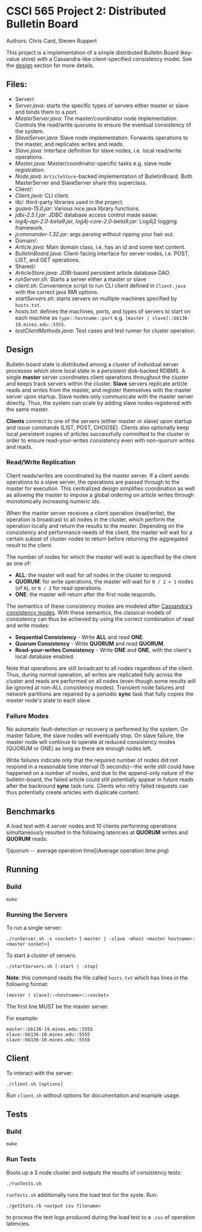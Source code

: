 # CSCI 565 Project 2: Distributed Bulletin Board

Authors: Chris Card, Steven Ruppert

This project is a implementation of a simple distributed Bulletin 
Board (key-value store) with a Cassandra-like 
client-specified consistency model. See the [design](#Design)
section for more details.

## Files:

- Server/:
 - *Server.java*: starts the specific types of servers either master or slave
    and binds them to a port.
 - *MasterServer.java*: The master/coordinator node implementation. Controls the read/write
   quorums to ensure the eventual consistency of the system.
 - *SlaveServer.java*: Slave node implementation. Forwards operations to the master, and
   replicates writes and reads.
 - *Slave.java*: Interface definition for slave nodes, i.e. local read/write operations.
 - *Master.java*: Master/coordinator-specific tasks e.g. slave node registration.
 - *Node.java*: `ArticleStore`-backed implementation of BulletinBoard. Both MasterServer and
    SlaveServer share this superclass.
- Client/:
 - *Client.java*: CLI client.
- lib/: third-party libraries used in the project.
 - *guava-15.0.jar*: Various nice java library functions.
 - *jdbi-2.5.1.jar*: JDBC database access control made easier.
 - *log4j-api-2.0-beta9.jar, log4j-core-2.0-beta9.jar*: Log4j2 logging framework.
 - *jcommander-1.32.jar*: args parsing without ripping your hair out.
- Domain/:
 - *Article.java*: Main domain class, i.e. has an id and some text content.
 - *BulletinBoard.java*: Client-facing interface for server nodes, i.e. POST, LIST, and GET
   operations.
- Shared/:
 - *ArticleStore.java*: JDBI-based persistent article database DAO.
- *runServer.sh*: Starts a server either a master or slave
- *client.sh*: Convenience script to run CLI client defined in `Client.java` with the
  correct java RMI options.
- *startServers.sh*: starts servers on multiple machines specified by `hosts.txt`.
- *hosts.txt*: defines the machines, ports, and types of servers to start on each machine
   as `type::hostname::port` e.g. `[master | slave]::bb136-19.mines.edu::5555`.
- *testClientMethods.java*: Test cases and test runner for cluster operation.

## Design

Bulletin board state is distributed among a cluster of individual server
processes which store local state in a persistent disk-backed RDBMS. A single
**master** server coordinates client operations throughout the cluster and
keeps track servers within the cluster. **Slave** servers replicate article
reads and writes from the master, and register themselves with the master
server upon startup. Slave nodes only communicate with the master server
directly. Thus, the system can scale by adding slave nodes registered with the
same master.

**Clients** connect to one of the servers (either master or slave) upon startup
and issue commands (LIST, POST, CHOOSE). Clients also optionally keep local
persistent copies of articles successfully committed to the cluster in order to
ensure read-your-writes consistency even with non-quorum writes and reads.

### Read/Write Replication

Client reads/writes are coordinated by the master server. If a client sends
operations to a slave server, the operations are passed through to the master
for execution. This centralized design simplifies coordination as well as
allowing the master to impose a global ordering
on article writes through monotonically increasing numeric ids.

When the master server receives a client operation (read/write), the operation
is broadcast to all nodes in the cluster, which perform the
operation locally and return the results to the master. Depending on the
consistency and performance needs of the client,
the master will wait for a certain subset of cluster nodes to return before
returning the aggregated result to the client.

The number of nodes for which the master will wait is specified by the client
as one of:

- **ALL**: the master will wait for *all* nodes in the cluster to respond.
- **QUORUM**: for write operations, the master will wait for `N / 2 + 1` nodes
  (of `N`), or `N / 2` for read operations.
- **ONE**: the master will return after the first node responds.

The semantics of these consistency modes are modeled after [Cassandra's
consistency modes][0]. With these semantics, the classical models of
consistency can thus be achieved by using the correct combination of read and
write modes:

- **Sequential Consistency** - Write **ALL** and read **ONE**.
- **Quorum Consistency** - Write **QUORUM** and read **QUORUM**.
- **Read-your-writes Consistency** - Write **ONE** and **ONE**, with the
  client's local database enabled.

Note that operations are still broadcast to all nodes regardless of the client.
Thus, during normal operation,
all writes are replicated fully across the cluster and reads are performed on
all nodes (even though some results
will be ignored at non-ALL consistency modes). Transient node failures and
network partitions are repaired by
a periodic **sync** task that fully copies the master node's state to each
slave.

[0]: http://www.datastax.com/documentation/cassandra/2.0/webhelp/index.html#cassandra/dml/dml_config_consistency_c.html

### Failure Modes

No automatic fault-detection or recovery is performed by the system. On master
failure, the slave nodes will eventually stop. On
slave failure, the master node will continue to operate at reduced consistency
modes (QUORUM or ONE) as long as there are enough
nodes left.

Write failures indicate only that the required number of nodes did not respond
in a reasonable time interval (5 seconds)--the write
still could have happened on a number of nodes, and due to the append-only
nature of the bulletin-board, the failed article
could still potentially appear in future reads after the backround **sync**
task runs. Clients who retry failed requests can
thus potentially create articles with duplicate content.

## Benchmarks

A load test with 4 server nodes and 10 clients performing operations
simultaneously resulted in the following latencies
at **QUORUM** writes and **QUORUM** reads:

![quorum -- average operation time](Average operation time.png)

## Running

### Build

    make

### Running the Servers

To run a single server:

    ./runServer.sh -s <socket> [-master | -slave -mhost <master hostname>:<master socket>]

To start a cluster of servers:

    ./startServers.sh [-start | -stop]

**Note**: this command reads the file called `hosts.txt` which has
lines in the following format:

    [master | slave]::<hostname>::<socket>

The first line MUST be the master server.

For example:

```
master::bb136-19.mines.edu::5555
slave::bb136-10.mines.edu::5555
slave::bb136-10.mines.edu::5556
```

## Client

To interact with the server:

    ./client.sh [options]

Run `client.sh` without options for documentation and example usage.

## Tests

### Build

    make

### Run Tests

Boots up a 3 node cluster and outputs the results of consistency tests:

    ./runTests.sh

`runTests.sh` additionally runs the load test for the syste. Run:

    ./getStats.rb <output csv filename>

to process the text logs produced during the load test to a `.csv` of operation
latencies.
